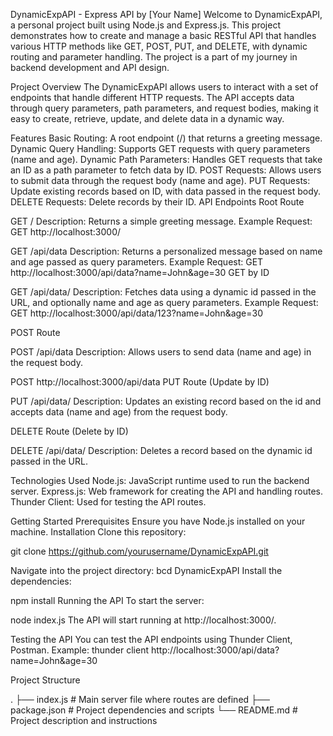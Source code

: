DynamicExpAPI - Express API by [Your Name]
Welcome to DynamicExpAPI, a personal project built using Node.js and Express.js. This project demonstrates how to create and manage a basic 
RESTful API that handles various HTTP methods like GET, POST, PUT, and DELETE, with dynamic routing and parameter handling. 
The project is a part of my journey in backend development and API design.

Project Overview
The DynamicExpAPI allows users to interact with a set of endpoints that handle different HTTP requests. The API accepts data through query parameters,
path parameters, and request bodies, making it easy to create, retrieve, update, and delete data in a dynamic way.

Features
Basic Routing: A root endpoint (/) that returns a greeting message.
Dynamic Query Handling: Supports GET requests with query parameters (name and age).
Dynamic Path Parameters: Handles GET requests that take an ID as a path parameter to fetch data by ID.
POST Requests: Allows users to submit data through the request body (name and age).
PUT Requests: Update existing records based on ID, with data passed in the request body.
DELETE Requests: Delete records by their ID.
API Endpoints
Root Route

GET /
Description: Returns a simple greeting message.
Example Request: GET http://localhost:3000/


GET /api/data
Description: Returns a personalized message based on name and age passed as query parameters.
Example Request: GET http://localhost:3000/api/data?name=John&age=30
GET by ID

GET /api/data/
Description: Fetches data using a dynamic id passed in the URL, and optionally name and age as query parameters.
Example Request: GET http://localhost:3000/api/data/123?name=John&age=30

POST Route

POST /api/data
Description: Allows users to send data (name and age) in the request body.

POST http://localhost:3000/api/data
PUT Route (Update by ID)

PUT /api/data/
Description: Updates an existing record based on the id and accepts data (name and age) from the request body.

DELETE Route (Delete by ID)

DELETE /api/data/
Description: Deletes a record based on the dynamic id passed in the URL.

Technologies Used
Node.js: JavaScript runtime used to run the backend server.
Express.js: Web framework for creating the API and handling routes.
Thunder Client: Used for testing the API routes.

Getting Started
Prerequisites
Ensure you have Node.js installed on your machine.
Installation
Clone this repository:

git clone https://github.com/yourusername/DynamicExpAPI.git

Navigate into the project directory:
bcd DynamicExpAPI
Install the dependencies:

npm install
Running the API
To start the server:

node index.js
The API will start running at http://localhost:3000/.

Testing the API
You can test the API endpoints using Thunder Client, Postman.
Example:
thunder client http://localhost:3000/api/data?name=John&age=30


Project Structure

.
├── index.js           # Main server file where routes are defined
├── package.json       # Project dependencies and scripts
└── README.md          # Project description and instructions
